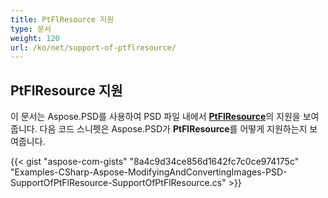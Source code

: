 ```yaml
---
title: PtFlResource 지원
type: 문서
weight: 120
url: /ko/net/support-of-ptflresource/
---
```


## **PtFlResource 지원**
이 문서는 Aspose.PSD를 사용하여 PSD 파일 내에서 [**PtFlResource**](https://reference.aspose.com/psd/net/aspose.psd.fileformats.psd.layers.layerresources/ptflresource)의 지원을 보여줍니다. 다음 코드 스니펫은 Aspose.PSD가 **PtFlResource**를 어떻게 지원하는지 보여줍니다.

{{< gist "aspose-com-gists" "8a4c9d34ce856d1642fc7c0ce974175c" "Examples-CSharp-Aspose-ModifyingAndConvertingImages-PSD-SupportOfPtFlResource-SupportOfPtFlResource.cs" >}}
